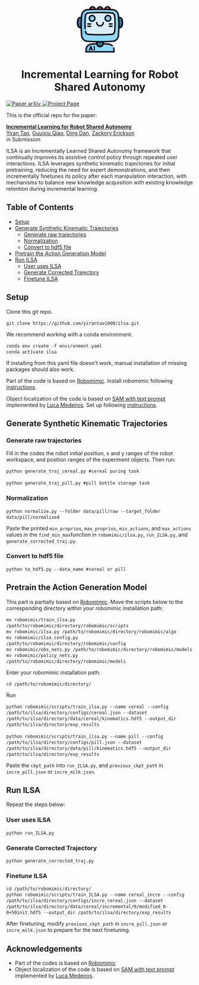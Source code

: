 <div align="center">
  <img width="125px" src="imgs/logo.png"/>
  
  # Incremental Learning for Robot Shared Autonomy
</div>


<p align="left">
    <a href=''>
      <img src='https://img.shields.io/badge/Paper-arXiv-green?style=plastic&logo=arXiv&logoColor=green' alt='Paper arXiv'>
    </a>
    <a href='https://ilsa-robo.github.io/'>
      <img src='https://img.shields.io/badge/Project-Page-blue?style=plastic&logo=Google%20chrome&logoColor=blue' alt='Project Page'>
    </a>
</p>
This is the official repo for the paper:  


**[Incremental Learning for Robot Shared Autonomy](https://ilsa-robo.github.io/)**  
[Yiran Tao](https://yirantao1000.github.io/), [Guuixiu Qiao](https://https://ilsa-robo.github.io/), [Ding Dan](https://www.shrs.pitt.edu/people/dan-ding), [Zackory Erickson](https://zackory.com/)  
in Submission

ILSA is an Incrementally Learned Shared Autonomy framework that continually improves its assistive control policy through repeated user interactions. ILSA leverages synthetic kinematic trajectories for initial pretraining, reducing the need for expert demonstrations, and then incrementally finetunes its policy after each manipulation interaction, with mechanisms to balance new knowledge acquisition with existing knowledge retention during incremental learning.

## Table of Contents
- [Setup](#setup)
  <!-- - [ILSA](#ilsa)
  - [OMPL](#Open-Motion-Planning-Library)
  - [Dataset](#dataset) -->
- [Generate Synthetic Kinematic Trajectories](#generate-synthetic-kinematic-trajectories)
  - [Generate raw trajectories](#generate-raw-trajectories)
  - [Normalization](#normalization)
  - [Convert to hdf5 file](#convert-to-hdf5-file)
- [Pretrain the Action Generation Model](#pretrain-the-action-generation-model)  
- [Run ILSA](#run-ilsa)  
  - [User uses ILSA](#user-uses-ilsa)
  - [Generate Corrected Trajectory](#generate-corrected-trajectory)
  - [Finetune ILSA](#finetune-ilsa)


## Setup
<!-- ### ILSA -->
Clone this git repo.
```
git clone https://github.com/yirantao1000/ilsa.git
```
We recommend working with a conda environment.
```
conda env create -f environment.yaml
conda activate ilsa
```
If installing from this yaml file doesn't work, manual installation of missing packages should also work.

Part of the code is based on [Robomimic](https://robomimic.github.io/). Install robomimic following [instructions](https://robomimic.github.io/docs/introduction/installation.html).

Object localization of the code is based on [SAM with text prompt](https://github.com/luca-medeiros/lang-segment-anything) implemented by [Luca Medeiros](https://github.com/luca-medeiros). Set up following [instructions](https://github.com/luca-medeiros/lang-segment-anything).

## Generate Synthetic Kinematic Trajectories

### Generate raw trajectories
Fill in the codes the robot initial position, x and y ranges of the robot workspace, and position ranges of the experiment objects. Then run:
```
python generate_traj_cereal.py #cereal puring task

python generate_traj_pill.py #pill bottle storage task
``` 

### Normalization
```
python normalize.py --folder data/pill/raw --target_folder data/pill/normalized
``` 
Paste the printed ```min_proprios```, ```max_proprios```, ```min_actions```, and ```max_actions``` values in the ```find_min_max```function in ```robomimic/ilsa.py```,  ```run_ILSA.py```, and ```generate_corrected_traj.py```.

### Convert to hdf5 file
```
python to_hdf5.py --data_name #cereal or pill 
``` 


## Pretrain the Action Generation Model
This part is partially based on [Robomimic](https://robomimic.github.io/).
Move the scripts below to the corresponding directory within your robomimic installation path:
```
mv robomimic/train_ilsa.py /path/to/robomimic/directory/robomimic/scripts
mv robomimic/ilsa.py /path/to/robomimic/directory/robomimic/algo
mv robomimic/ilsa_config.py /path/to/robomimic/directory/robomimic/config
mv robomimic/obs_nets.py /path/to/robomimic/directory/robomimic/models
mv robomimic/policy_nets.py /path/to/robomimic/directory/robomimic/models
```
Enter your robomimic installation path:
```
cd /path/to/robomimic/directory/
```
Run
```
python robomimic/scripts/train_ilsa.py --name cereal --config /path/to/ilsa/directory/configs/cereal.json --dataset /path/to/ilsa/directory/data/cereal/kinematics.hdf5 --output_dir /path/to/ilsa/directory/exp_results

python robomimic/scripts/train_ilsa.py --name pill --config /path/to/ilsa/directory/configs/pill.json --dataset /path/to/ilsa/directory/data/pill/kinematics.hdf5 --output_dir /path/to/ilsa/directory/exp_results
```
Paste the ```ckpt_path``` into ```run_ILSA.py```, and ```previous_ckpt_path``` in ```incre_pill.json``` or ```incre_milk.json```.

## Run ILSA
Repeat the steps below:
### User uses ILSA
```
python run_ILSA.py
```
### Generate Corrected Trajectory
```
python generate_corrected_traj.py
```
### Finetune ILSA
```
cd /path/to/robomimic/directory/
python robomimic/scripts/train_ILSA.py --name cereal_incre --config  /path/to/ilsa/directory/configs/incre_cereal.json --dataset /path/to/ilsa/directory/data/cereal/incremental/0/modified_0-0+50init.hdf5 --output_dir /path/to/ilsa/directory/exp_results
```
After finetuning, modify ```previous_ckpt_path``` in ```incre_pill.json``` or ```incre_milk.json``` to prepare for the next finetuning.

## Acknowledgements
- Part of the codes is based on [Robomimic](https://robomimic.github.io/)
- Object localization of the code is based on [SAM with text prompt](https://github.com/luca-medeiros/lang-segment-anything) implemented by [Luca Medeiros](https://github.com/luca-medeiros). 

<!-- ## Citation
If you find this codebase/paper useful for your research, please consider citing:
```
@article{wang2023robogen,
  title={Robogen: Towards unleashing infinite data for automated robot learning via generative simulation},
  author={Wang, Yufei and Xian, Zhou and Chen, Feng and Wang, Tsun-Hsuan and Wang, Yian and Fragkiadaki, Katerina and Erickson, Zackory and Held, David and Gan, Chuang},
  journal={arXiv preprint arXiv:2311.01455},
  year={2023}
}
``` -->


